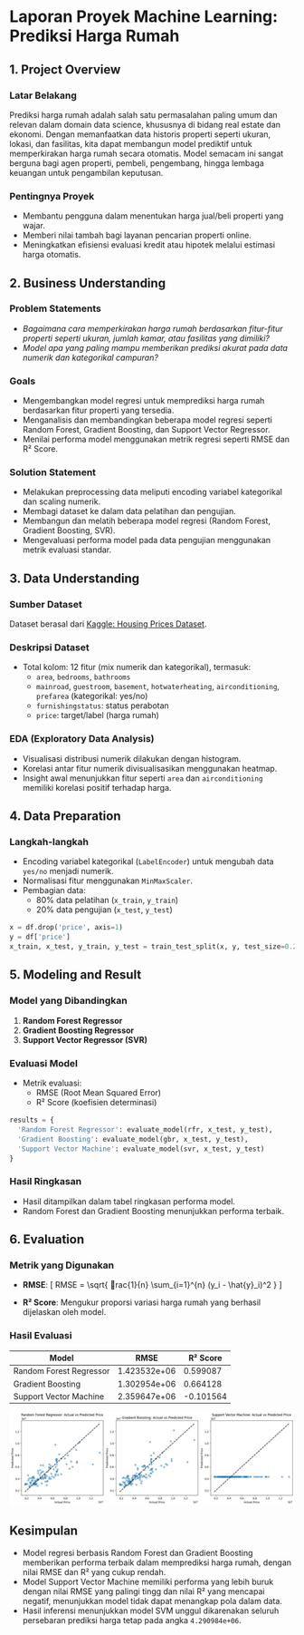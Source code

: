 # Laporan Proyek Machine Learning: Prediksi Harga Rumah

## 1. Project Overview

### Latar Belakang
Prediksi harga rumah adalah salah satu permasalahan paling umum dan relevan dalam domain data science, khususnya di bidang real estate dan ekonomi. Dengan memanfaatkan data historis properti seperti ukuran, lokasi, dan fasilitas, kita dapat membangun model prediktif untuk memperkirakan harga rumah secara otomatis. Model semacam ini sangat berguna bagi agen properti, pembeli, pengembang, hingga lembaga keuangan untuk pengambilan keputusan.

### Pentingnya Proyek
- Membantu pengguna dalam menentukan harga jual/beli properti yang wajar.
- Memberi nilai tambah bagi layanan pencarian properti online.
- Meningkatkan efisiensi evaluasi kredit atau hipotek melalui estimasi harga otomatis.

## 2. Business Understanding

### Problem Statements
- *Bagaimana cara memperkirakan harga rumah berdasarkan fitur-fitur properti seperti ukuran, jumlah kamar, atau fasilitas yang dimiliki?*
- *Model apa yang paling mampu memberikan prediksi akurat pada data numerik dan kategorikal campuran?*

### Goals
- Mengembangkan model regresi untuk memprediksi harga rumah berdasarkan fitur properti yang tersedia.
- Menganalisis dan membandingkan beberapa model regresi seperti Random Forest, Gradient Boosting, dan Support Vector Regressor.
- Menilai performa model menggunakan metrik regresi seperti RMSE dan R² Score.

### Solution Statement
- Melakukan preprocessing data meliputi encoding variabel kategorikal dan scaling numerik.
- Membagi dataset ke dalam data pelatihan dan pengujian.
- Membangun dan melatih beberapa model regresi (Random Forest, Gradient Boosting, SVR).
- Mengevaluasi performa model pada data pengujian menggunakan metrik evaluasi standar.

## 3. Data Understanding

### Sumber Dataset
Dataset berasal dari [Kaggle: Housing Prices Dataset](https://www.kaggle.com/datasets/yasserh/housing-prices-dataset).

### Deskripsi Dataset
- Total kolom: 12 fitur (mix numerik dan kategorikal), termasuk:
  - `area`, `bedrooms`, `bathrooms`
  - `mainroad`, `guestroom`, `basement`, `hotwaterheating`, `airconditioning`, `prefarea` (kategorikal: yes/no)
  - `furnishingstatus`: status perabotan
  - `price`: target/label (harga rumah)

### EDA (Exploratory Data Analysis)
- Visualisasi distribusi numerik dilakukan dengan histogram.
- Korelasi antar fitur numerik divisualisasikan menggunakan heatmap.
- Insight awal menunjukkan fitur seperti `area` dan `airconditioning` memiliki korelasi positif terhadap harga.

## 4. Data Preparation

### Langkah-langkah
- Encoding variabel kategorikal (`LabelEncoder`) untuk mengubah data `yes/no` menjadi numerik.
- Normalisasi fitur menggunakan `MinMaxScaler`.
- Pembagian data:
  - 80% data pelatihan (`x_train`, `y_train`)
  - 20% data pengujian (`x_test`, `y_test`)

```python
x = df.drop('price', axis=1)
y = df['price']
x_train, x_test, y_train, y_test = train_test_split(x, y, test_size=0.2)
```

## 5. Modeling and Result

### Model yang Dibandingkan
1. **Random Forest Regressor**
2. **Gradient Boosting Regressor**
3. **Support Vector Regressor (SVR)**

### Evaluasi Model
- Metrik evaluasi:
  - RMSE (Root Mean Squared Error)
  - R² Score (koefisien determinasi)

```python
results = {
  'Random Forest Regressor': evaluate_model(rfr, x_test, y_test),
  'Gradient Boosting': evaluate_model(gbr, x_test, y_test),
  'Support Vector Machine': evaluate_model(svr, x_test, y_test)
}
```

### Hasil Ringkasan
- Hasil ditampilkan dalam tabel ringkasan performa model.
- Random Forest dan Gradient Boosting menunjukkan performa terbaik.

## 6. Evaluation

### Metrik yang Digunakan

- **RMSE**:
\[
RMSE = \sqrt{ rac{1}{n} \sum_{i=1}^{n} (y_i - \hat{y}_i)^2 }
\]

- **R² Score**:
Mengukur proporsi variasi harga rumah yang berhasil dijelaskan oleh model.

### Hasil Evaluasi
| Model                   | RMSE          | R² Score |
|-------------------------|--------------|----------|
| Random Forest Regressor | 1.423532e+06 | 0.599087 |
| Gradient Boosting       | 1.302954e+06 | 0.664128 |
| Support Vector Machine  | 2.359647e+06 | -0.101564 |

![evaluation](images/regression_eval.png)  

## Kesimpulan
- Model regresi berbasis Random Forest dan Gradient Boosting memberikan performa terbaik dalam memprediksi harga rumah, dengan nilai RMSE dan R² yang cukup rendah.
- Model Support Vector Machine memiliki performa yang lebih buruk dengan nilai RMSE yang palingi tingg dan nilai R² yang mencapai negatif, menunjukkan model tidak dapat menangkap pola dalam data.
- Hasil inferensi menunjukkan model SVM unggul dikarenakan seluruh persebaran prediksi harga tetap pada angka `4.290984e+06`.

